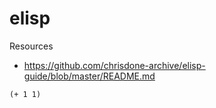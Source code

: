 # elisp

Resources
- https://github.com/chrisdone-archive/elisp-guide/blob/master/README.md





```elisp
(+ 1 1)
```
